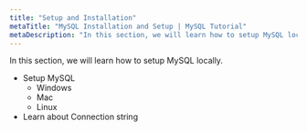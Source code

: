 ```yaml
---
title: "Setup and Installation"
metaTitle: "MySQL Installation and Setup | MySQL Tutorial"
metaDescription: "In this section, we will learn how to setup MySQL locally on Windows, Mac and Linux and learn more about connection string."
---
```


In this section, we will learn how to setup MySQL locally.

- Setup MySQL
  - Windows
  - Mac
  - Linux
- Learn about Connection string
